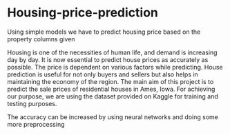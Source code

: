 # Housing-price-prediction
Using simple models we have to predict housing price based on the property columns given

Housing is one of the necessities of human life, and demand is increasing day by day. It is now essential to predict house prices as accurately as possible. The price is dependent on various factors while predicting. House prediction is useful for not only buyers and sellers but also helps in maintaining the economy of the region. The main aim of this project is to predict the sale prices of residential houses in Ames, Iowa. For achieving our purpose, we are using the dataset provided on Kaggle for training and testing purposes.

The accuracy can be increased by using neural networks and doing some more preprocessing
